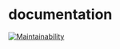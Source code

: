 # documentation

[![Maintainability](https://api.codeclimate.com/v1/badges/73724d17cb21a5e379f7/maintainability)](https://codeclimate.com/github/vincent56250/verte_nature_bs/maintainability)